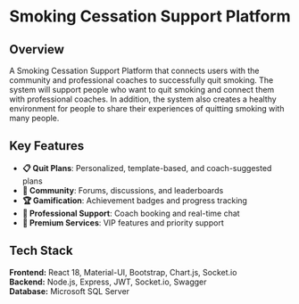 # Smoking Cessation Support Platform

## Overview 
A Smoking Cessation Support Platform that connects users with the community and professional coaches to successfully quit smoking. The system will support people who want to quit smoking and connect them with professional coaches. In addition, the system also creates a healthy environment for people to share their experiences of quitting smoking with many people.

## Key Features
- **📋 Quit Plans**: Personalized, template-based, and coach-suggested plans
- **👥 Community**: Forums, discussions, and leaderboards
- **🏆 Gamification**: Achievement badges and progress tracking
- **💬 Professional Support**: Coach booking and real-time chat
- **💎 Premium Services**: VIP features and priority support

## Tech Stack
**Frontend:** React 18, Material-UI, Bootstrap, Chart.js, Socket.io  
**Backend:** Node.js, Express, JWT, Socket.io, Swagger  
**Database:** Microsoft SQL Server